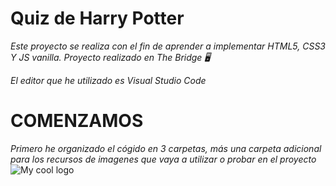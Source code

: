 # Quiz de Harry Potter
_Este proyecto se realiza con el fin de aprender a implementar HTML5, CSS3 Y JS vanilla. Proyecto realizado en The Bridge 🖥️_

_El editor que he utilizado es Visual Studio Code_

# COMENZAMOS
_Primero he organizado el cógido en 3 carpetas, más una carpeta adicional para los recursos de imagenes que vaya a utilizar o probar en el proyecto_
<img src="/" alt="My cool logo"/>
